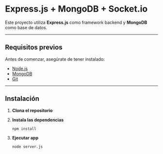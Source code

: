 # Express.js + MongoDB + Socket.io

Este proyecto utiliza **Express.js** como framework backend y **MongoDB** como base de datos. 

---

## Requisitos previos

Antes de comenzar, asegúrate de tener instalado:

- [Node.js](https://nodejs.org/)
- [MongoDB](https://www.mongodb.com/)
- [Git](https://git-scm.com/)

---

## Instalación

1. **Clona el repositorio**

2. **Instala las dependencias**

   ```
   npm install
   ```
3. **Ejecutar app**

   ```
   node server.js
   ```